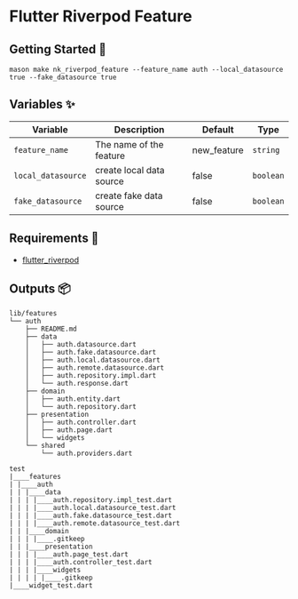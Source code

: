 # Flutter Riverpod Feature

## Getting Started 🚀

```
mason make nk_riverpod_feature --feature_name auth --local_datasource true --fake_datasource true
```

## Variables ✨

| Variable       | Description             | Default | Type     |
| -------------- | ----------------------- | ------- | -------- |
| `feature_name` | The name of the feature | new_feature | `string` |
| `local_datasource` | create local data source | false | `boolean` |
| `fake_datasource` | create fake data source | false | `boolean` |

## Requirements 💞

- [flutter_riverpod](https://pub.dev/packages/flutter_riverpod)

## Outputs 📦

```
lib/features
└── auth
    ├── README.md
    ├── data
    │   ├── auth.datasource.dart
    │   ├── auth.fake.datasource.dart
    │   ├── auth.local.datasource.dart
    │   ├── auth.remote.datasource.dart
    │   ├── auth.repository.impl.dart
    │   └── auth.response.dart
    ├── domain
    │   ├── auth.entity.dart
    │   └── auth.repository.dart
    ├── presentation
    │   ├── auth.controller.dart
    │   ├── auth.page.dart
    │   └── widgets
    └── shared
        └── auth.providers.dart
```

```
test
|____features
| |____auth
| | |____data
| | | |____auth.repository.impl_test.dart
| | | |____auth.local.datasource_test.dart
| | | |____auth.fake.datasource_test.dart
| | | |____auth.remote.datasource_test.dart
| | |____domain
| | | |____.gitkeep
| | |____presentation
| | | |____auth.page_test.dart
| | | |____auth.controller_test.dart
| | | |____widgets
| | | | |____.gitkeep
|____widget_test.dart
```